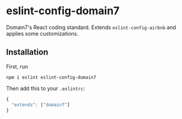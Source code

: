 # eslint-config-domain7
Domain7's React coding standard. Extends `eslint-config-airbnb` and applies some customizations.

## Installation
First, run
```
npm i eslint eslint-config-domain7
```

Then add this to your `.eslintrc`:
```js
{
  "extends": ["domain7"]
}
```
